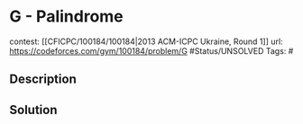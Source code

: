 # G - Palindrome

contest: [[CFICPC/100184/100184|2013 ACM-ICPC Ukraine, Round 1]]
url: https://codeforces.com/gym/100184/problem/G
#Status/UNSOLVED
Tags: #

## Description

## Solution

